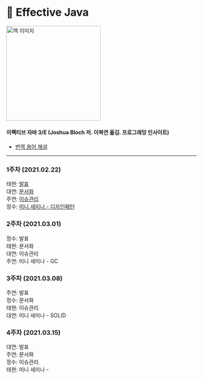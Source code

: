 # :book: Effective Java

<a href="https://www.aladin.co.kr/shop/wproduct.aspx?ItemId=171196410">
<img src="https://image.aladin.co.kr/product/17119/64/cover500/8966262287_1.jpg" width="250" alt="책 이미지">
</a>
  
#### 이펙티브 자바 3/E (Joshua Bloch 저. 이복연 옮김. 프로그래밍 인사이트)   
- [번역 용어 해설](https://docs.google.com/document/d/1Nw-_FJKre9x7Uy6DZ0NuAFyYUCjBPCpINxqrP0JFuXk/edit)

---------

### 1주차 (2021.02.22)  
태현: [발표]()  
대연: [문서화](https://medium.com/javabook/effective-java-3-e-2%EC%9E%A5-%EA%B0%9D%EC%B2%B4-%EC%83%9D%EC%84%B1%EA%B3%BC-%ED%8C%8C%EA%B4%B4-96b696a174ee)  
주연: [이슈관리]()  
정수: [미니 세미나 - 디자인패턴](https://github.com/kjsu0209/JavaBook/blob/main/Effective%20Java/1%EC%A3%BC%EC%B0%A8/ej_1%EC%A3%BC%EC%B0%A8_%EB%94%94%EC%9E%90%EC%9D%B8%ED%8C%A8%ED%84%B4_%EA%B9%80%EC%A0%95%EC%88%98.pdf)  
  
### 2주차 (2021.03.01)
정수: 발표  
태현: 문서화  
대연: 이슈관리  
주연: 미니 세미나 - GC  
 
### 3주차 (2021.03.08)  
주연: 발표  
정수: 문서화  
태현: 이슈관리  
대연: 미니 세미나 - SOLID  
  
  
### 4주차 (2021.03.15)  
대연: 발표  
주연: 문서화  
정수: 이슈관리  
태현: 미니 세미나 -    
